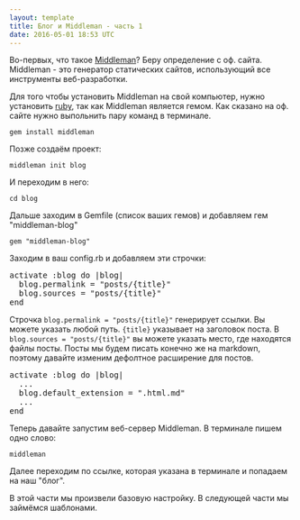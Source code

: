 ```yaml
---
layout: template
title: Блог и Middleman - часть 1
date: 2016-05-01 18:53 UTC
---
```


Во-первых, что такое [Middleman](https://middlemanapp.com/)? Беру определение с оф. сайта. Middleman - это генератор статических сайтов, использующий все инструменты веб-разработки.

Для того чтобы установить Middleman на свой компьютер, нужно установить [ruby](https://www.ruby-lang.org/ru/), так как Middleman является гемом. Как сказано на оф. сайте нужно выпольнить пару команд в терминале.

```
gem install middleman
```

Позже создаём проект:

```
middleman init blog
```

И переходим в него:

```
cd blog
```

Дальше заходим в Gemfile (список ваших гемов) и добавляем гем "middleman-blog"

```
gem "middleman-blog"
```

Заходим в ваш config.rb и добавляем эти строчки:

<pre>
activate :blog do |blog|
  blog.permalink = "posts/{title}"
  blog.sources = "posts/{title}"
end
</pre>

Строчка ``` blog.permalink = "posts/{title}" ``` генерирует ссылки. Вы можете указать любой путь. ```{title}``` указывает на заголовок поста. В ``` blog.sources = "posts/{title}" ``` вы можете указать место, где находятся файлы посты. Посты мы будем писать конечно же на markdown, поэтому давайте изменим дефолтное расширение для постов.

<pre>
activate :blog do |blog|
  ...
  blog.default_extension = ".html.md"
  ...
end
</pre>

Теперь давайте запустим веб-сервер Middleman. В терминале пишем одно слово:

``` middleman ```

Далее переходим по ссылке, которая указана в терминале и попадаем на наш "блог".

В этой части мы произвели базовую настройку. В следующей части мы займёмся шаблонами.
